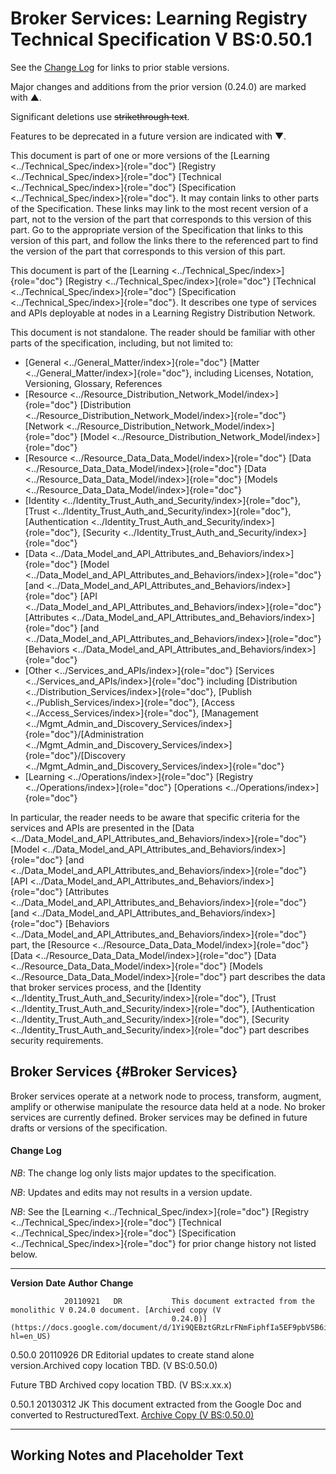 Broker Services: Learning Registry Technical Specification V BS:0.50.1
======================================================================

See the [Change Log](#change-log) for links to prior stable versions.

Major changes and additions from the prior version (0.24.0) are marked with ▲.

Significant deletions use ~~strikethrough text~~.

Features to be deprecated in a future version are indicated with ▼.

This document is part of one or more versions of the
[Learning \<../Technical\_Spec/index\>]{role="doc"}
[Registry \<../Technical\_Spec/index\>]{role="doc"}
[Technical \<../Technical\_Spec/index\>]{role="doc"}
[Specification \<../Technical\_Spec/index\>]{role="doc"}. It may contain
links to other parts of the Specification. These links may link to the
most recent version of a part, not to the version of the part that
corresponds to this version of this part. Go to the appropriate version
of the Specification that links to this version of this part, and follow
the links there to the referenced part to find the version of the part
that corresponds to this version of this part.

This document is part of the
[Learning \<../Technical\_Spec/index\>]{role="doc"}
[Registry \<../Technical\_Spec/index\>]{role="doc"}
[Technical \<../Technical\_Spec/index\>]{role="doc"}
[Specification \<../Technical\_Spec/index\>]{role="doc"}. It describes
one type of services and APIs deployable at nodes in a Learning Registry
Distribution Network.

This document is not standalone. The reader should be familiar with
other parts of the specification, including, but not limited to:

-   [General \<../General\_Matter/index\>]{role="doc"}
    [Matter \<../General\_Matter/index\>]{role="doc"}, including
    Licenses, Notation, Versioning, Glossary, References
-   [Resource \<../Resource\_Distribution\_Network\_Model/index\>]{role="doc"}
    [Distribution \<../Resource\_Distribution\_Network\_Model/index\>]{role="doc"}
    [Network \<../Resource\_Distribution\_Network\_Model/index\>]{role="doc"}
    [Model \<../Resource\_Distribution\_Network\_Model/index\>]{role="doc"}
-   [Resource \<../Resource\_Data\_Data\_Model/index\>]{role="doc"}
    [Data \<../Resource\_Data\_Data\_Model/index\>]{role="doc"}
    [Data \<../Resource\_Data\_Data\_Model/index\>]{role="doc"}
    [Models \<../Resource\_Data\_Data\_Model/index\>]{role="doc"}
-   [Identity \<../Identity\_Trust\_Auth\_and\_Security/index\>]{role="doc"},
    [Trust \<../Identity\_Trust\_Auth\_and\_Security/index\>]{role="doc"},
    [Authentication \<../Identity\_Trust\_Auth\_and\_Security/index\>]{role="doc"},
    [Security \<../Identity\_Trust\_Auth\_and\_Security/index\>]{role="doc"}
-   [Data \<../Data\_Model\_and\_API\_Attributes\_and\_Behaviors/index\>]{role="doc"}
    [Model \<../Data\_Model\_and\_API\_Attributes\_and\_Behaviors/index\>]{role="doc"}
    [and \<../Data\_Model\_and\_API\_Attributes\_and\_Behaviors/index\>]{role="doc"}
    [API \<../Data\_Model\_and\_API\_Attributes\_and\_Behaviors/index\>]{role="doc"}
    [Attributes \<../Data\_Model\_and\_API\_Attributes\_and\_Behaviors/index\>]{role="doc"}
    [and \<../Data\_Model\_and\_API\_Attributes\_and\_Behaviors/index\>]{role="doc"}
    [Behaviors \<../Data\_Model\_and\_API\_Attributes\_and\_Behaviors/index\>]{role="doc"}
-   [Other \<../Services\_and\_APIs/index\>]{role="doc"}
    [Services \<../Services\_and\_APIs/index\>]{role="doc"} including
    [Distribution \<../Distribution\_Services/index\>]{role="doc"},
    [Publish \<../Publish\_Services/index\>]{role="doc"},
    [Access \<../Access\_Services/index\>]{role="doc"},
    [Management \<../Mgmt\_Admin\_and\_Discovery\_Services/index\>]{role="doc"}/[Administration \<../Mgmt\_Admin\_and\_Discovery\_Services/index\>]{role="doc"}/[Discovery \<../Mgmt\_Admin\_and\_Discovery\_Services/index\>]{role="doc"}
-   [Learning \<../Operations/index\>]{role="doc"}
    [Registry \<../Operations/index\>]{role="doc"}
    [Operations \<../Operations/index\>]{role="doc"}

In particular, the reader needs to be aware that specific criteria for
the services and APIs are presented in the
[Data \<../Data\_Model\_and\_API\_Attributes\_and\_Behaviors/index\>]{role="doc"}
[Model \<../Data\_Model\_and\_API\_Attributes\_and\_Behaviors/index\>]{role="doc"}
[and \<../Data\_Model\_and\_API\_Attributes\_and\_Behaviors/index\>]{role="doc"}
[API \<../Data\_Model\_and\_API\_Attributes\_and\_Behaviors/index\>]{role="doc"}
[Attributes \<../Data\_Model\_and\_API\_Attributes\_and\_Behaviors/index\>]{role="doc"}
[and \<../Data\_Model\_and\_API\_Attributes\_and\_Behaviors/index\>]{role="doc"}
[Behaviors \<../Data\_Model\_and\_API\_Attributes\_and\_Behaviors/index\>]{role="doc"}
part, the
[Resource \<../Resource\_Data\_Data\_Model/index\>]{role="doc"}
[Data \<../Resource\_Data\_Data\_Model/index\>]{role="doc"}
[Data \<../Resource\_Data\_Data\_Model/index\>]{role="doc"}
[Models \<../Resource\_Data\_Data\_Model/index\>]{role="doc"} part
describes the data that broker services process, and the
[Identity \<../Identity\_Trust\_Auth\_and\_Security/index\>]{role="doc"},
[Trust \<../Identity\_Trust\_Auth\_and\_Security/index\>]{role="doc"},
[Authentication \<../Identity\_Trust\_Auth\_and\_Security/index\>]{role="doc"},
[Security \<../Identity\_Trust\_Auth\_and\_Security/index\>]{role="doc"}
part describes security requirements.

Broker Services {#Broker Services}
---------------

Broker services operate at a network node to process, transform,
augment, amplify or otherwise manipulate the resource data held at a
node. No broker services are currently defined. Broker services may be
defined in future drafts or versions of the specification.

#### Change Log

*NB*: The change log only lists major updates to the specification.

*NB*: Updates and edits may not results in a version update.

*NB*: See the [Learning \<../Technical\_Spec/index\>]{role="doc"}
[Registry \<../Technical\_Spec/index\>]{role="doc"}
[Technical \<../Technical\_Spec/index\>]{role="doc"}
[Specification \<../Technical\_Spec/index\>]{role="doc"} for prior
change history not listed below.

  ------------- ---------- ------------ ---------------------------------------------------------------------------------------------------------
  **Version**   **Date**   **Author**   **Change**

                20110921   DR           This document extracted from the monolithic V 0.24.0 document. [Archived copy (V
                                        0.24.0)](https://docs.google.com/document/d/1Yi9QEBztGRzLrFNmFiphfIa5EF9pbV5B6i9Tk4XQEXs/edit?hl=en_US)

  0.50.0        20110926   DR           Editorial updates to create stand alone version.Archived copy location TBD. (V BS:0.50.0)

  Future        TBD                     Archived copy location TBD. (V BS:x.xx.x)

  0.50.1        20130312   JK           This document extracted from the Google Doc and converted to RestructuredText. [Archive Copy (V
                                        BS:0.50.0)](https://docs.google.com/document/d/1-dasdKJ_gDW-YEi4S7-g8ODGOp5To9xfXR-qbZVwt-Q/edit)
  ------------- ---------- ------------ ---------------------------------------------------------------------------------------------------------

Working Notes and Placeholder Text
----------------------------------
